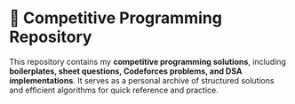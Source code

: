 # 🚀 Competitive Programming Repository  

This repository contains my **competitive programming solutions**, including **boilerplates, sheet questions, Codeforces problems, and DSA implementations**.
It serves as a personal archive of structured solutions and efficient algorithms for quick reference and practice.  

